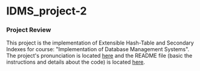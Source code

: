 # IDMS_project-2

### Project Review

This project is the implementation of Extensible Hash-Table and Secondary Indexes for course: "Implementation of Database Management Systems". The project's pronunciation is located [here](https://github.com/tech-gian/DBMS-Extensible-Hash_Table/blob/main/DB_askisi_2_2021-2022.pdf) and the README file (basic the instructions and details about the code) is located [here](https://github.com/tech-gian/DBMS-Extensible-Hash_Table/blob/main/README.pdf).
